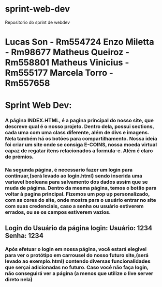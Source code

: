 # sprint-web-dev
Repositorio do sprint de webdev
<h1>Lucas Son -  Rm554724 
Enzo Miletta - Rm98677
Matheus Queiroz - Rm558801 
Matheus Vinicius - Rm555177 
Marcela Torro - Rm557658</h1>

<h1>Sprint Web Dev:</h1>


<h3>A página INDEX.HTML, é a pagina principal do nosso site, que descreve qual é o nosso projeto. Dentro dela, possui sections, cada uma com uma class diferente, além de divs e imagens. Nela também há os botões para compartilhamento. Nossa ideia foi criar um site onde se consiga E-COINS, nossa moeda virtual capaz de regatar itens relacionados a formula-e. Além é claro de prémios.</h3>

<h3> Na segunda página, é necessario fazer um login para continuar,(será levado ao login.html) sendo inserida uma variavel booleana para salvamento dos dados assim que se muda de págima. Dentro da mesma página, temos o botão para voltar à pagina principal. Fizemos um pop up personalizado, com as cores do site, onde mostra para o usuário entrar no site com suas credenciais, caso a senha ou usuário estiverem errados, ou se os campos estiverem vazios. 
</h3>

<h2>Login do Usuário da página login:
Usuário: 1234
Senha: 1234
</h2>

<h3>Após efetuar o login em nossa página, você estará elegivel para ver o protótipo em carrousel do nosso futuro site,(será levado ao exemplo.html) contendo diversas funcionalidades que serçai adicionadas no futuro. Caso você não faça login, não conseguirá ver a página (a menos que utilize o live server direto nela)
</h3>

